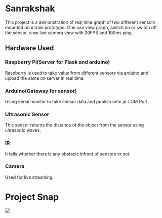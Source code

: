 # Sanrakshak
This project is a demonstration of real time graph of two different sensors mounted on a train prototype. One can view graph, switch on or switch off the sensor, view live camera view with 20FPS and 100ms ping. 
## Hardware Used
### Raspberry Pi(Server for Flask and arduino)
Raspberry is used to take value from different sensors via arduino and upload the same on server in real time.
### Arduino(Gateway for sensor)
Using serial monitor to take sensor data and publish onto pi COM Port.
### Ultrasonic Sensor
This sensor returns the distance of the object from the sensor using ultrasonic waves.
### IR
It tells whether there is any obstacle infront of sensors or not. 
### Camera
Used for live streaming.
# Project Snap
![](snapshots/snap.gif)
